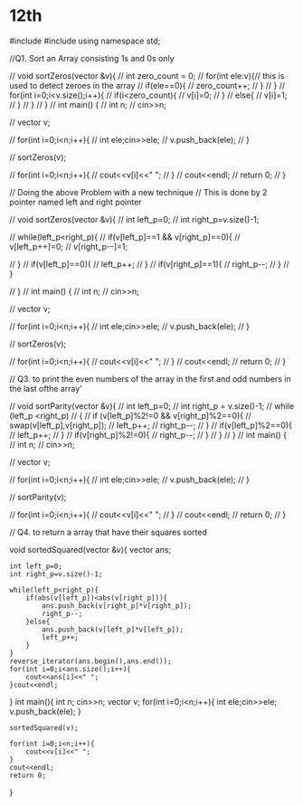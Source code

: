# 12th
#include<iostream>
#include<vector>
using namespace std;

//Q1. Sort an Array consisting 1s and 0s only

// void sortZeros(vector<int> &v){
//     int zero_count = 0;
//     for(int ele:v){// this is used to detect zeroes in the array
//         if(ele==0){
//             zero_count++;
//         }
//     }
//     for(int i=0;i<v.size();i++){
//         if(i<zero_count){
//             v[i]=0;
//         }
//         else{
//             v[i]=1;
//         }
//     }
// }
// int main() {
//     int n;
//     cin>>n;

//     vector<int> v;

//     for(int i=0;i<n;i++){
//         int ele;cin>>ele;
//         v.push_back(ele);
//     }

//     sortZeros(v);

//     for(int i=0;i<n;i++){
//         cout<<v[i]<<" ";
//     }
//     cout<<endl;
//     return 0;
// }

// Doing the above Problem with a new technique
// This is done by 2 pointer named left and right pointer 

// void sortZeros(vector<int> &v){
//     int left_p=0;
//     int right_p=v.size()-1;

//     while(left_p<right_p){
//         if(v[left_p]==1 && v[right_p]==0){
//             v[left_p++]=0;
//             v[right_p--]=1;

//         }
//         if(v[left_p]==0){
//             left_p++;
//         }
//         if(v[right_p]==1){
//             right_p--;
//         }
//     }

// }
// int main() {
//     int n;
//     cin>>n;

//     vector<int> v;

//     for(int i=0;i<n;i++){
//         int ele;cin>>ele;
//         v.push_back(ele);
//     }

//     sortZeros(v);

//     for(int i=0;i<n;i++){
//         cout<<v[i]<<" ";
//     }
//     cout<<endl;
//     return 0;
// }

// Q3. to print the even numbers of the array in the first and odd numbers in the last ofthe array'

// void sortParity(vector<int> &v){
//     int left_p=0;
//     int right_p = v.size()-1;
//     while (left_p <right_p) 
//     { 
//         if (v[left_p]%2!=0 && v[right_p]%2==0){
//             swap(v[left_p],v[right_p]);
//             left_p++;
//             right_p--;
//         }
//         if(v[left_p]%2==0){
//             left_p++;
//         }
//         if(v[right_p]%2!=0){
//             right_p--;
//         }
// }
// }
// int main() {
//     int n;
//     cin>>n;

//     vector<int> v;

//     for(int i=0;i<n;i++){
//         int ele;cin>>ele;
//         v.push_back(ele);
//     }

//     sortParity(v);

//     for(int i=0;i<n;i++){
//         cout<<v[i]<<" ";
//     }
//     cout<<endl;
//     return 0;
// }


// Q4. to return a array that have their squares sorted 


void sortedSquared(vector<int> &v){
    vector<int> ans;

    int left_p=0;
    int right_p=v.size()-1;

    while(left_p<right_p){
        if(abs(v[left_p])<abs(v[right_p])){
            ans.push_back(v[right_p]*v[right_p]);
            right_p--;
        }else{
            ans.push_back(v[left_p]*v[left_p]);
            left_p++;
        }
    }
    reverse_iterator(ans.begin(),ans.end());
    for(int i=0;i<ans.size();i++){
        cout<<ans[i]<<" ";
    }cout<<endl;
}
int main(){
    int n;
    cin>>n;
    vector<int> v;
    for(int i=0;i<n;i++){
        int ele;cin>>ele;
        v.push_back(ele);
    }

    sortedSquared(v);

    for(int i=0;i<n;i++){
        cout<<v[i]<<" ";
    }
    cout<<endl;
    return 0;
}

